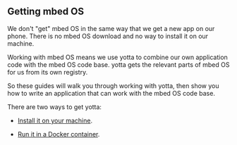 ## Getting mbed OS

We don't "get" mbed OS in the same way that we get a new app on our phone. There is no mbed OS download and no way to install it on our machine.

Working with mbed OS means we use yotta to combine our own application code with the mbed OS code base. yotta gets the relevant parts of mbed OS for us from its own registry.

So these guides will walk you through working with yotta, then show you how to write an application that can work with the mbed OS code base. 

There are two ways to get yotta: 

* [Install it on your machine](http://yottadocs.mbed.com/#installing).

* [Run it in a Docker container](docker_install.md).
